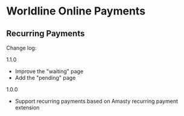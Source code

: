 # Worldline Online Payments

## Recurring Payments

Change log:

1.1.0
- Improve the "waiting" page
- Add the "pending" page

1.0.0
- Support recurring payments based on Amasty recurring payment extension
